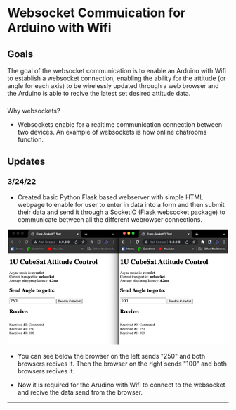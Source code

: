 # Websocket Commuication for Arduino with Wifi

## Goals
The goal of the websocket communication is to enable an Arduino with Wifi to establish a websocket connection, enabling the ability for the attitude (or angle for each axis) to be wirelessly updated through a web browser and the Arduino is able to recive the latest set desired attitude data. 

### 
Why websockets?
- Websockets enable for a realtime communication connection between two devices. An example of websockets is how online chatrooms function. 

## Updates 

### 3/24/22
- Created basic Python Flask based webserver with simple HTML webpage to enable for user to enter in data into a form and then submit their data and send it through a SocketIO (Flask websocket package) to communicate between all the different webrowser connections.



<p align="center">
    <img src="https://github.com/dylanballback/CubeSat_Attitude_Control/blob/main/Images/Software/Flask_socketio_server_test.png" width="500" >
</p>

- You can see below the browser on the left sends "250" and both browsers recives it. Then the browser on the right sends "100" and both browsers recives it.

- Now it is required for the Arudino with Wifi to connect to the websocket and recive the data send from the browser.

---